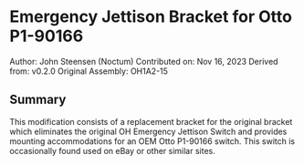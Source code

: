 # Emergency Jettison Bracket for Otto P1-90166
Author: John Steensen (Noctum)
Contributed on: Nov 16, 2023 
Derived from: v0.2.0
Original Assembly: OH1A2-15

## Summary
This modification consists of a replacement bracket for the original bracket which eliminates the original OH Emergency Jettison Switch and provides mounting accommodations for an OEM Otto P1-90166 switch. This switch is occasionally found used on eBay or other similar sites.